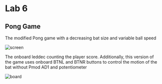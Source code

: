 # Lab 6

## Pong Game

The modified Pong game with a decreasing bat size and variable ball speed

![screen](screen.gif)

The onboard leddec counting the player score. Additionally, this version of the game uses onboard BTNL and BTNR buttons to control the motion of the bat without Pmod AD1 and potentiometer

![board](board.gif)
